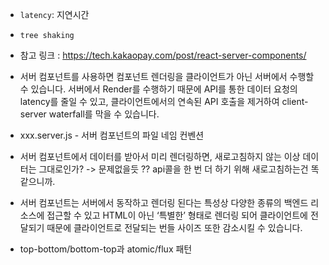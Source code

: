 - `latency`: 지연시간
- `tree shaking`

- 참고 링크 : https://tech.kakaopay.com/post/react-server-components/

- 서버 컴포넌트를 사용하면 컴포넌트 렌더링을 클라이언트가 아닌 서버에서 수행할 수 있습니다. 서버에서 Render를 수행하기 때문에 API를 통한 데이터 요청의 latency를 줄일 수 있고, 클라이언트에서의 연속된 API 호출을 제거하여 client-server waterfall를 막을 수 있습니다.

- xxx.server.js - 서버 컴포넌트의 파일 네임 컨벤션

- 서버 컴포넌트에서 데이터를 받아서 미리 렌더링하면, 새로고침하지 않는 이상 데이터는 그대로인가? -> 문제없을듯 ?? api콜을 한 번 더 하기 위해 새로고침하는건 똑같으니까.

- 서버 컴포넌트는 서버에서 동작하고 렌더링 된다는 특성상 다양한 종류의 백엔드 리소스에 접근할 수 있고 HTML이 아닌 ‘특별한’ 형태로 렌더링 되어 클라이언트에 전달되기 때문에 클라이언트로 전달되는 번들 사이즈 또한 감소시킬 수 있습니다.

- top-bottom/bottom-top과 atomic/flux 패턴